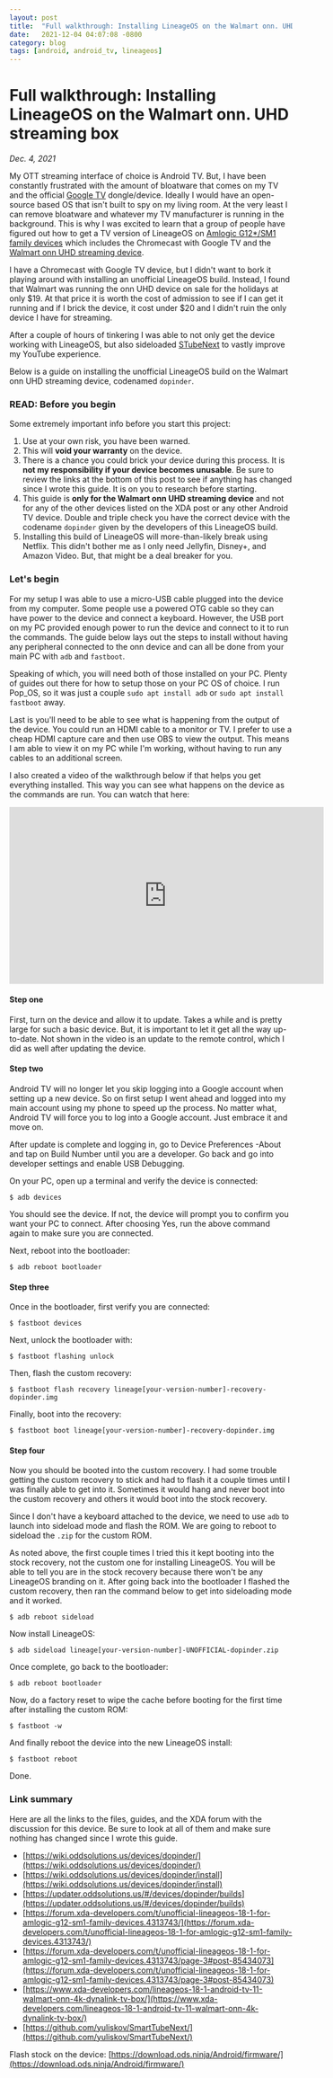 ```yaml
---
layout: post
title:  "Full walkthrough: Installing LineageOS on the Walmart onn. UHD streaming box"
date:   2021-12-04 04:07:08 -0800
category: blog
tags: [android, android_tv, lineageos]
---
```

# Full walkthrough: Installing LineageOS on the Walmart onn. UHD streaming box
*Dec. 4, 2021*  

My OTT streaming interface of choice is Android TV. But, I have been constantly frustrated with the amount of bloatware that comes on my TV and the official [Google TV](https://store.google.com/us/product/chromecast_google_tv?hl=en-US) dongle/device. Ideally I would have an open-source based OS that isn't built to spy on my living room. At the very least I can remove bloatware and whatever my TV manufacturer is running in the background. This is why I was excited to learn that a group of people have figured out how to get a TV version of LineageOS on [Amlogic G12\*/SM1 family devices](https://forum.xda-developers.com/t/unofficial-lineageos-18-1-for-amlogic-g12-sm1-family-devices.4313743/) which includes the Chromecast with Google TV and the [Walmart onn UHD streaming device](https://www.xda-developers.com/lineageos-18-1-android-tv-11-walmart-onn-4k-dynalink-tv-box/).

I have a Chromecast with Google TV device, but I didn't want to bork it playing around with installing an unofficial LineageOS build. Instead, I found that Walmart was running the onn UHD device on sale for the holidays at only $19. At that price it is worth the cost of admission to see if I can get it running and if I brick the device, it cost under $20 and I didn't ruin the only device I have for streaming.

After a couple of hours of tinkering I was able to not only get the device working with LineageOS, but also sideloaded [STubeNext](https://github.com/yuliskov/SmartTubeNext/) to vastly improve my YouTube experience.

Below is a guide on installing the unofficial LineageOS build on the Walmart onn UHD streaming device, codenamed `dopinder`.

### READ: Before you begin

Some extremely important info before you start this project:

1.  Use at your own risk, you have been warned.
2.  This will **void your warranty** on the device.
3.  There is a chance you could brick your device during this process. It is **not my responsibility if your device becomes unusable**. Be sure to review the links at the bottom of this post to see if anything has changed since I wrote this guide. It is on you to research before starting.
4.  This guide is **only for the Walmart onn UHD streaming device** and not for any of the other devices listed on the XDA post or any other Android TV device. Double and triple check you have the correct device with the codename `dopinder` given by the developers of this LineageOS build.
5.  Installing this build of LineageOS will more-than-likely break using Netflix. This didn't bother me as I only need Jellyfin, Disney+, and Amazon Video. But, that might be a deal breaker for you.

### Let's begin

For my setup I was able to use a micro-USB cable plugged into the device from my computer. Some people use a powered OTG cable so they can have power to the device and connect a keyboard. However, the USB port on my PC provided enough power to run the device and connect to it to run the commands. The guide below lays out the steps to install without having any peripheral connected to the onn device and can all be done from your main PC with `adb` and `fastboot`.

Speaking of which, you will need both of those installed on your PC. Plenty of guides out there for how to setup those on your PC OS of choice. I run Pop\_OS, so it was just a couple `sudo apt install adb` or `sudo apt install fastboot` away.

Last is you'll need to be able to see what is happening from the output of the device. You could run an HDMI cable to a monitor or TV. I prefer to use a cheap HDMI capture care and then use OBS to view the output. This means I am able to view it on my PC while I'm working, without having to run any cables to an additional screen.

I also created a video of the walkthrough below if that helps you get everything installed. This way you can see what happens on the device as the commands are run. You can watch that here:

<iframe width="560" height="315" src="https://www.youtube.com/embed/vLR-b2pZ8Sw" title="YouTube video player" frameborder="0" allow="accelerometer; autoplay; clipboard-write; encrypted-media; gyroscope; picture-in-picture" allowfullscreen></iframe>

#### Step one

First, turn on the device and allow it to update. Takes a while and is pretty large for such a basic device. But, it is important to let it get all the way up-to-date. Not shown in the video is an update to the remote control, which I did as well after updating the device.

#### Step two

Android TV will no longer let you skip logging into a Google account when setting up a new device. So on first setup I went ahead and logged into my main account using my phone to speed up the process. No matter what, Android TV will force you to log into a Google account. Just embrace it and move on.

After update is complete and logging in, go to Device Preferences -About and tap on Build Number until you are a developer. Go back and go into developer settings and enable USB Debugging.

On your PC, open up a terminal and verify the device is connected:

    $ adb devices

You should see the device. If not, the device will prompt you to confirm you want your PC to connect. After choosing Yes, run the above command again to make sure you are connected.

Next, reboot into the bootloader:

    $ adb reboot bootloader

#### Step three

Once in the bootloader, first verify you are connected:

    $ fastboot devices

Next, unlock the bootloader with:

    $ fastboot flashing unlock

Then, flash the custom recovery:

    $ fastboot flash recovery lineage[your-version-number]-recovery-dopinder.img

Finally, boot into the recovery:

    $ fastboot boot lineage[your-version-number]-recovery-dopinder.img

#### Step four

Now you should be booted into the custom recovery. I had some trouble getting the custom recovery to stick and had to flash it a couple times until I was finally able to get into it. Sometimes it would hang and never boot into the custom recovery and others it would boot into the stock recovery.

Since I don't have a keyboard attached to the device, we need to use `adb` to launch into sideload mode and flash the ROM. We are going to reboot to sideload the `.zip` for the custom ROM.

As noted above, the first couple times I tried this it kept booting into the stock recovery, not the custom one for installing LineageOS. You will be able to tell you are in the stock recovery because there won't be any LineageOS branding on it. After going back into the bootloader I flashed the custom recovery, then ran the command below to get into sideloading mode and it worked.

    $ adb reboot sideload

Now install LineageOS:

    $ adb sideload lineage[your-version-number]-UNOFFICIAL-dopinder.zip

Once complete, go back to the bootloader:

    $ adb reboot bootloader

Now, do a factory reset to wipe the cache before booting for the first time after installing the custom ROM:

    $ fastboot -w

And finally reboot the device into the new LineageOS install:

    $ fastboot reboot

Done.

### Link summary

Here are all the links to the files, guides, and the XDA forum with the discussion for this device. Be sure to look at all of them and make sure nothing has changed since I wrote this guide.

-   [https://wiki.oddsolutions.us/devices/dopinder/](https://wiki.oddsolutions.us/devices/dopinder/)
-   [https://wiki.oddsolutions.us/devices/dopinder/install](https://wiki.oddsolutions.us/devices/dopinder/install)
-   [https://updater.oddsolutions.us/#/devices/dopinder/builds](https://updater.oddsolutions.us/#/devices/dopinder/builds)
-   [https://forum.xda-developers.com/t/unofficial-lineageos-18-1-for-amlogic-g12-sm1-family-devices.4313743/](https://forum.xda-developers.com/t/unofficial-lineageos-18-1-for-amlogic-g12-sm1-family-devices.4313743/)
-   [https://forum.xda-developers.com/t/unofficial-lineageos-18-1-for-amlogic-g12-sm1-family-devices.4313743/page-3#post-85434073](https://forum.xda-developers.com/t/unofficial-lineageos-18-1-for-amlogic-g12-sm1-family-devices.4313743/page-3#post-85434073)
-   [https://www.xda-developers.com/lineageos-18-1-android-tv-11-walmart-onn-4k-dynalink-tv-box/](https://www.xda-developers.com/lineageos-18-1-android-tv-11-walmart-onn-4k-dynalink-tv-box/)
-   [https://github.com/yuliskov/SmartTubeNext/](https://github.com/yuliskov/SmartTubeNext/)

Flash stock on the device: [https://download.ods.ninja/Android/firmware/](https://download.ods.ninja/Android/firmware/)
